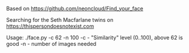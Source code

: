 
Based on https://github.com/neoncloud/Find_your_face

Searching for the Seth Macfarlane twins on https://thispersondoesnotexist.com 

Usage:
./face.py -c 62 -n 100
-c - "Similarity" level (0..100), above 62 is good
-n - number of images needed